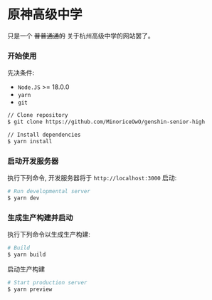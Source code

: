 # 原神高级中学

只是一个 ~~普普通通的~~ 关于杭州高级中学的网站罢了。

### 开始使用

先决条件:

- `Node.JS` >= 18.0.0
- `yarn`
- `git`

```bash
// Clone repository
$ git clone https://github.com/MinoriceOwO/genshin-senior-high

// Install dependencies
$ yarn install
```

### 启动开发服务器

执行下列命令, 开发服务器将于 `http://localhost:3000` 启动:

```bash
# Run developmental server
$ yarn dev
```

### 生成生产构建并启动

执行下列命令以生成生产构建:

```bash
# Build
$ yarn build
```

启动生产构建

```bash
# Start production server
$ yarn preview
```
